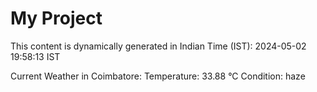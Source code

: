 # My Project

This content is dynamically generated in Indian Time (IST): 2024-05-02 19:58:13 IST


Current Weather in Coimbatore:
Temperature: 33.88 °C
Condition: haze
